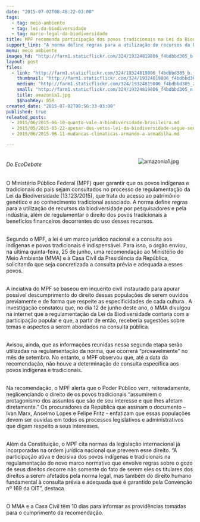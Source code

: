 ```yaml
---
date: "2015-07-02T08:48:22-03:00"
tags:
  - tag: meio-ambiente
  - tag: lei-da-biodiversidade
  - tag: marco-legal-da-biodiversidade
title: MPF recomenda participação dos povos tradicionais na Lei da Biodiversidade
support_line: "A norma define regras para a utilização de recursos da biodiversidade por pesquisadores e pela indústria, além de regulamentar o direito dos povos tradicionais a benefícios financeiros decorrentes do uso desses recursos."
menu: meio ambiente
images_hd: "http://farm1.staticflickr.com/324/19324819806_f4bdbbd305_b.jpg"
layout: post
files:
  - link: "http://farm1.staticflickr.com/324/19324819806_f4bdbbd305_b.jpg"
    thumbnail: "http://farm1.staticflickr.com/324/19324819806_f4bdbbd305_t.jpg"
    medium: "http://farm1.staticflickr.com/324/19324819806_f4bdbbd305_z.jpg"
    small: "http://farm1.staticflickr.com/324/19324819806_f4bdbbd305_n.jpg"
    title: amazonia1.jpg
    $$hashKey: 05R
created_date: "2015-07-02T08:56:33-03:00"
published: true
releated_posts:
  - 2015/06/2015-06-10-quanto-vale-a-biodiversidade-brasileira.md
  - 2015/05/2015-05-22-apesar-dos-vetos-lei-da-biodiversidade-segue-sendo-um-retrocesso-afirma-especialista.md
  - 2015/06/2015-06-11-mudancas-climaticas-armando-a-armadilha.md

---
```

<figure class="image" style="float:right"><img alt="amazonia1.jpg" src="http://farm1.staticflickr.com/324/19324819806_f4bdbbd305_b.jpg" />
<figcaption></figcaption>
</figure>

<p style="line-height: 20.7999992370605px;"><br />
<em>Do EcoDebate</em></p>

<p><br />
O Minist&eacute;rio P&uacute;blico Federal (MPF) quer garantir que os povos ind&iacute;genas e tradicionais do pa&iacute;s sejam consultados no processo de regulamenta&ccedil;&atilde;o da Lei da Biodiversidade (13.123/2015), que trata do acesso ao patrim&ocirc;nio gen&eacute;tico e ao conhecimento tradicional associado. A norma define regras para a utiliza&ccedil;&atilde;o de recursos da biodiversidade por pesquisadores e pela ind&uacute;stria, al&eacute;m de regulamentar o direito dos povos tradicionais a benef&iacute;cios financeiros decorrentes do uso desses recursos.</p>

<p><br />
Segundo o MPF, a lei &eacute; um marco jur&iacute;dico nacional e a consulta aos ind&iacute;genas e povos tradicionais &eacute; indispens&aacute;vel. Para isso, o &oacute;rg&atilde;o enviou, na &uacute;ltima quinta-feira, 25 de junho, uma recomenda&ccedil;&atilde;o ao Minist&eacute;rio do Meio Ambiente (MMA) e &agrave; Casa Civil da Presid&ecirc;ncia da Rep&uacute;blica, solicitando que seja concretizada a consulta pr&eacute;via e adequada a esses povos.</p>

<p><br />
A inciativa do MPF se baseou em inqu&eacute;rito civil instaurado para apurar poss&iacute;vel descumprimento do direito dessas popula&ccedil;&otilde;es de serem ouvidos previamente e de forma que respeite as especificidades de cada cultura . A investiga&ccedil;&atilde;o constatou que, no dia 12 de junho deste ano, o MMA divulgou na internet que a regulamenta&ccedil;&atilde;o da Lei da Biodiversidade contaria com a participa&ccedil;&atilde;o popular e que, a partir de ent&atilde;o, receberia sugest&otilde;es sobre temas e aspectos a serem abordados na consulta p&uacute;blica.</p>

<p><br />
Avisou, ainda, que as informa&ccedil;&otilde;es reunidas nessa segunda etapa ser&atilde;o utilizadas na regulamenta&ccedil;&atilde;o da norma, que ocorrer&aacute; &ldquo;provavelmente&rdquo; no m&ecirc;s de setembro. No entanto, o MPF observou que, at&eacute; a data da recomenda&ccedil;&atilde;o, n&atilde;o houve a determina&ccedil;&atilde;o de consulta espec&iacute;fica aos povos ind&iacute;genas e tradicionais.</p>

<p><br />
Na recomenda&ccedil;&atilde;o, o MPF alerta que o Poder P&uacute;blico vem, reiteradamente, neglicenciando o direito de os povos tradicionais &ldquo;assumirem o protagonismo dos assuntos que s&atilde;o de seu interesse e que lhes afetam diretamente.&rdquo; Os procuradores da Rep&uacute;blica que assinam o documento &ndash; Ivan Marx, Anselmo Lopes e Felipe Fritz - enfatizam que essas popula&ccedil;&otilde;es devem ser ouvidas em todos os processos legislativos e administrativos que digam respeito a seus interesses.</p>

<p><br />
Al&eacute;m da Constitui&ccedil;&atilde;o, o MPF cita normas da legisla&ccedil;&atilde;o internacional j&aacute; incorporadas na ordem jur&iacute;dica nacional que preveem esse direito. &ldquo;A participa&ccedil;&atilde;o ativa e decisiva dos povos ind&iacute;genas e tradicionais na regulamenta&ccedil;&atilde;o do novo marco normativo que envolve regras sobre o gozo de seus direitos decorre n&atilde;o somente do fato de serem eles os titulares dos direitos a serem afetados pela norma legal, mas tamb&eacute;m do direito humano fundamental &agrave; consulta pr&eacute;via e adequada que &eacute; garantido pela Conven&ccedil;&atilde;o n&ordm; 169 da OIT&rdquo;, destaca.</p>

<p><br />
O MMA e a Casa Civil t&ecirc;m 10 dias para informar as provid&ecirc;ncias tomadas para o cumprimento da recomenda&ccedil;&atilde;o.</p>
